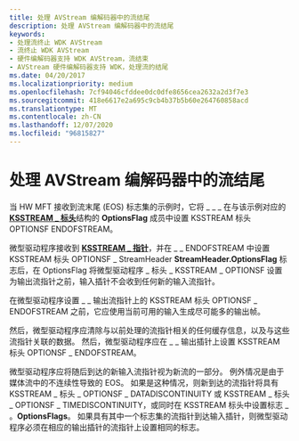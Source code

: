 ```yaml
---
title: 处理 AVStream 编解码器中的流结尾
description: 处理 AVStream 编解码器中的流结尾
keywords:
- 处理流终止 WDK AVStream
- 流终止 WDK AVStream
- 硬件编解码器支持 WDK AVStream，流结束
- AVStream 硬件编解码器支持 WDK，处理流的结尾
ms.date: 04/20/2017
ms.localizationpriority: medium
ms.openlocfilehash: 7cf94046cfddee0dc0dfe8656cea2632a2d3f7e3
ms.sourcegitcommit: 418e6617e2a695c9cb4b37b5b60e264760858acd
ms.translationtype: MT
ms.contentlocale: zh-CN
ms.lasthandoff: 12/07/2020
ms.locfileid: "96815827"
---
```

# <a name="handling-end-of-stream-in-avstream-codecs"></a>处理 AVStream 编解码器中的流结尾


当 HW MFT 接收到流末尾 (EOS) 标志集的示例时，它将 \_ \_ \_ 在与该示例对应的 [**KSSTREAM \_ 标头**](/windows-hardware/drivers/ddi/ks/ns-ks-ksstream_header)结构的 **OptionsFlag** 成员中设置 KSSTREAM 标头 OPTIONSF ENDOFSTREAM。

微型驱动程序接收到 [**KSSTREAM \_ 指针**](/windows-hardware/drivers/ddi/ks/ns-ks-_ksstream_pointer)，并在 \_ \_ ENDOFSTREAM 中设置 KSSTREAM 标头 OPTIONSF \_ StreamHeader **StreamHeader.OptionsFlag** 标志后，在 OptionsFlag 将微型驱动程序 \_ 标头 \_ KSSTREAM \_ OPTIONSF 设置为输出流指针之前，输入插针不会收到任何新的输入流指针。

在微型驱动程序设置 \_ \_ 输出流指针上的 KSSTREAM 标头 OPTIONSF \_ ENDOFSTREAM 之前，它应使用当前可用的输入生成尽可能多的输出帧。

然后，微型驱动程序应清除与以前处理的流指针相关的任何缓存信息，以及与这些流指针关联的数据。 然后，微型驱动程序应在 \_ \_ 输出插针上设置 KSSTREAM 标头 OPTIONSF \_ ENDOFSTREAM。

微型驱动程序应将随后到达的新输入流指针视为新流的一部分。 例外情况是由于媒体流中的不连续性导致的 EOS。 如果是这种情况，则新到达的流指针将具有 KSSTREAM \_ 标头 \_ OPTIONSF \_ DATADISCONTINUITY 或 KSSTREAM \_ 标头 \_ OPTIONSF \_ TIMEDISCONTINUITY，或同时在 KSSTREAM 标头中设置标志 \_ 。**OptionsFlags**。 如果具有其中一个标志集的流指针到达输入插针，则微型驱动程序必须在相应的输出插针的流指针上设置相同的标志。

 

